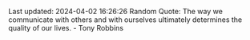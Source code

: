 Last updated: 2024-04-02 16:26:26
Random Quote: The way we communicate with others and with ourselves ultimately determines the quality of our lives. - Tony Robbins